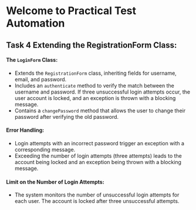 # Welcome to Practical Test Automation 
## Task 4 Extending the RegistrationForm Class:

#### The `LoginForm` Class:

- Extends the `RegistrationForm` class, inheriting fields for username, email, and password.
- Includes an `authenticate` method to verify the match between the username and password. If three unsuccessful login attempts occur, the user account is locked, and an exception is thrown with a blocking message.
- Contains a `changePassword` method that allows the user to change their password after verifying the old password.

#### Error Handling:

- Login attempts with an incorrect password trigger an exception with a corresponding message.
- Exceeding the number of login attempts (three attempts) leads to the account being locked and an exception being thrown with a blocking message.

#### Limit on the Number of Login Attempts:

- The system monitors the number of unsuccessful login attempts for each user. The account is locked after three unsuccessful attempts.
